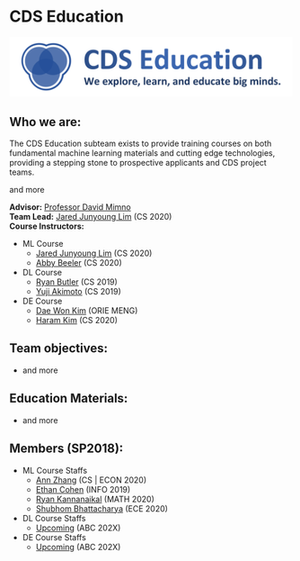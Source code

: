 # CDS Education
[![CDS Education Logo](images/Education-logo.png)](https://cornelldata.science)

## Who we are:
The CDS Education subteam exists to provide training courses on both fundamental machine learning materials and cutting edge technologies, providing a stepping stone to prospective applicants and CDS project teams.

and more

**Advisor:** [Professor David Mimno](https://mimno.infosci.cornell.edu/)  
**Team Lead:** [Jared Junyoung Lim](https://github.com/JunyoungLim) (CS 2020)  
**Course Instructors:**
* ML Course  
  * [Jared Junyoung Lim](https://github.com/JunyoungLim) (CS 2020)  
  * [Abby Beeler](https://github.com/AbbyB) (CS 2020)  
* DL Course  
  * [Ryan Butler](https://github.com/TheButlah) (CS 2019)  
  * [Yuji Akimoto](https://github.com/yujiakimoto) (CS 2019)  
* DE Course  
  * [Dae Won Kim](https://github.com/dwkwvss) (ORIE MENG)  
  * [Haram Kim](https://github.com/haramkim-1) (CS 2020)  

## Team objectives:
* and more

## Education Materials:
* and more


## Members (SP2018):
* ML Course Staffs
  * [Ann Zhang](https://cornelldata.science/) (CS | ECON 2020)
  * [Ethan Cohen](https://github.com/ethanblake97) (INFO 2019)
  * [Ryan Kannanaikal](https://github.com/rk635) (MATH 2020)
  * [Shubhom Bhattacharya](https://github.com/shubhomb) (ECE 2020)  
* DL Course Staffs
  * [Upcoming](https://cornelldata.science/) (ABC 202X)
* DE Course Staffs
  * [Upcoming](https://cornelldata.science/) (ABC 202X)


